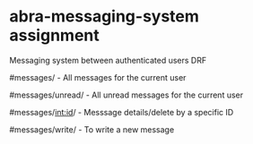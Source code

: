 # abra-messaging-system assignment

Messaging system between authenticated users DRF

#messages/          -       All messages for the current user

#messages/unread/   -       All unread messages for the current user

#messages/<int:id>/  -       Messsage details/delete by a specific ID

#messages/write/    -       To write a new message
